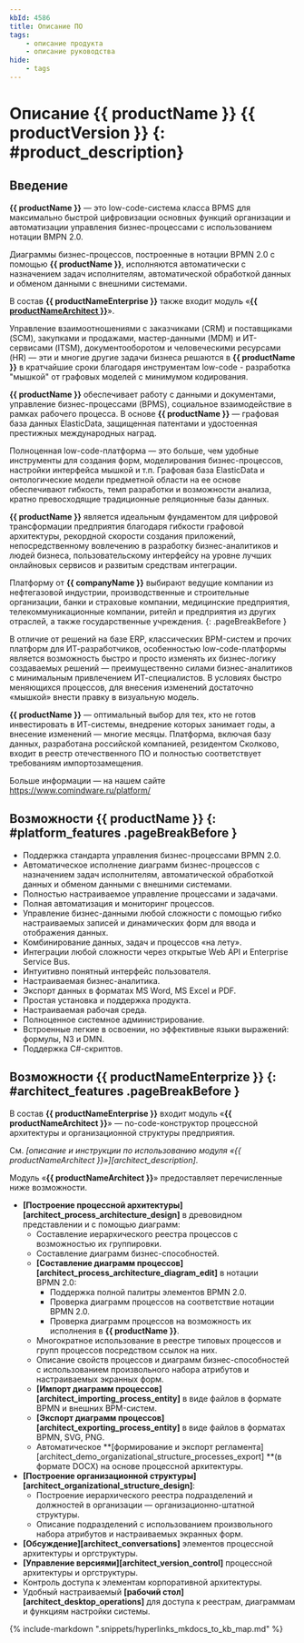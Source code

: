 ```yaml
---
kbId: 4586
title: Описание ПО
tags:
    - описание продукта
    - описание руководства
hide:
    - tags
---
```


# Описание {{ productName }} {{ productVersion }} {: #product_description}

## Введение

**{{ productName }}** — это low-code-система класса BPMS для максимально быстрой цифровизации основных функций организации и автоматизации управления бизнес-процессами с использованием нотации BMPN 2.0.

Диаграммы бизнес-процессов, построенные в нотации BPMN 2.0 с помощью **{{ productName }}**, исполняются автоматически с назначением задач исполнителям, автоматической обработкой данных и обменом данными с внешними системами.

В состав **{{ productNameEnterprise }}** также входит модуль «**[{{ productNameArchitect }}](#architect_features)**».

Управление взаимоотношениями с заказчиками (CRM) и поставщиками (SCM), закупками и продажами, мастер-данными (MDM) и ИТ-сервисами (ITSM), документооборотом и человеческими ресурсами (HR) — эти и многие другие задачи бизнеса решаются в **{{ productName }}** в кратчайшие сроки благодаря инструментам low-code - разработка "мышкой" от графовых моделей с минимумом кодирования.

**{{ productName }}** обеспечивает работу с данными и документами, управление бизнес-процессами (BPMS), социальное взаимодействие в рамках рабочего процесса. В основе **{{ productName }}** — графовая база данных ElasticData, защищенная патентами и удостоенная престижных международных наград.

Полноценная low-code-платформа — это больше, чем удобные инструменты для создания форм, моделирования бизнес-процессов, настройки интерфейса мышкой и т.п. Графовая база ElasticData и онтологические модели предметной области на ее основе обеспечивают гибкость, темп разработки и возможности анализа, кратно превосходящие традиционные реляционные базы данных.

**{{ productName }}** является идеальным фундаментом для цифровой трансформации предприятия благодаря гибкости графовой архитектуры, рекордной скорости создания приложений, непосредственному вовлечению в разработку бизнес-аналитиков и людей бизнеса, пользовательскому интерфейсу на уровне лучших онлайновых сервисов и развитым средствам интеграции.

Платформу от **{{ companyName }}** выбирают ведущие компании из нефтегазовой индустрии, производственные и строительные организации, банки и страховые компании, медицинские предприятия, телекоммуникационные компании, ритейл и предприятия из других отраслей, а также государственные учреждения.
{: .pageBreakBefore }

В отличие от решений на базе ERP, классических BPM-систем и прочих платформ для ИТ-разработчиков, особенностью low-code-платформы является возможность быстро и просто изменять их бизнес-логику создаваемых решений — преимущественно силами бизнес-аналитиков с минимальным привлечением ИТ-специалистов. В условиях быстро меняющихся процессов, для внесения изменений достаточно «мышкой» внести правку в визуальную модель.

**{{ productName }}** — оптимальный выбор для тех, кто не готов инвестировать в ИТ-системы, внедрение которых занимает годы, а внесение изменений — многие месяцы. Платформа, включая базу данных, разработана российской компанией, резидентом Сколково, входит в реестр отечественного ПО и полностью соответствует требованиям импортозамещения.

Больше информации — на нашем сайте <https://www.comindware.ru/platform/>

## Возможности {{ productName }} {: #platform_features .pageBreakBefore }

* Поддержка стандарта управления бизнес-процессами BPMN 2.0.
* Автоматическое исполнение диаграмм бизнес-процессов с назначением задач исполнителям, автоматической обработкой данных и обменом данными с внешними системами.
* Полностью настраиваемое управление процессами и задачами.
* Полная автоматизация и мониторинг процессов.
* Управление бизнес-данными любой сложности с помощью гибко настраиваемых записей и динамических форм для ввода и отображения данных.
* Комбинирование данных, задач и процессов «на лету».
* Интеграции любой сложности через открытые Web API и Enterprise Service Bus.
* Интуитивно понятный интерфейс пользователя.
* Настраиваемая бизнес-аналитика.
* Экспорт данных в форматах MS Word, MS Excel и PDF.
* Простая установка и поддержка продукта.
* Настраиваемая рабочая среда.
* Полноценное системное администрирование.
* Встроенные легкие в освоении, но эффективные языки выражений: формулы, N3 и DMN.
* Поддержка C#-скриптов.

## Возможности {{ productNameEnterprize }} {: #architect_features .pageBreakBefore }

В состав **{{ productNameEnterprise }}** входит модуль «**{{ productNameArchitect }}**» — no-code-конструктор процессной архитектуры и организационной структуры предприятия.

См. _[описание и инструкции по использованию модуля «{{ productNameArchitect }}»][architect_description]_.

<!--architect-features-start-->
Модуль «**{{ productNameArchitect }}**» предоставляет перечисленные ниже возможности.

* **[Построение процессной архитектуры][architect_process_architecture_design]** в древовидном представлении и с помощью диаграмм:
    * Составление иерархического реестра процессов с возможностью их группировки.
    * Составление диаграмм бизнес-способностей.
    * **[Составление диаграмм процессов][architect_process_architecture_diagram_edit]** в нотации BPMN 2.0:
        * Поддержка полной палитры элементов BPMN 2.0.
        * Проверка диаграмм процессов на соответствие нотации BPMN 2.0.
        * Проверка диаграмм процессов на возможность их исполнения в **{{ productName }}**.
    * Многократное использование в реестре типовых процессов и групп процессов посредством ссылок на них.
    * Описание свойств процессов и диаграмм бизнес-способностей с использованием произвольного набора атрибутов и настраиваемых экранных форм.
    * **[Импорт диаграмм процессов][architect_importing_process_entity]** в виде файлов в формате BPMN и внешних BPM-систем.
    * **[Экспорт диаграмм процессов][architect_exporting_process_entity]** в виде файлов в форматах BPMN, SVG, PNG.
    * Автоматическое **[формирование и экспорт регламента][architect_demo_organizational_structure_processes_export] **(в формате DOCX) на основе процессной архитектуры.
* **[Построение организационной структуры][architect_organizational_structure_design]**:
    * Построение иерархического реестра подразделений и должностей в организации — организационно-штатной структуры.
    * Описание подразделений с использованием произвольного набора атрибутов и настраиваемых экранных форм.
* **[Обсуждение][architect_conversations]** элементов процессной архитектуры и оргструктуры.
* **[Управление версиями][architect_version_control]** процессной архитектуры и оргструктуры.
* Контроль доступа к элементам корпоративной архитектуры.
* Удобный настраиваемый **[рабочий стол][architect_desktop_operations]** для доступа к реестрам, диаграммам и функциям настройки системы.
<!--architect-features-end-->

{% include-markdown ".snippets/hyperlinks_mkdocs_to_kb_map.md" %}
